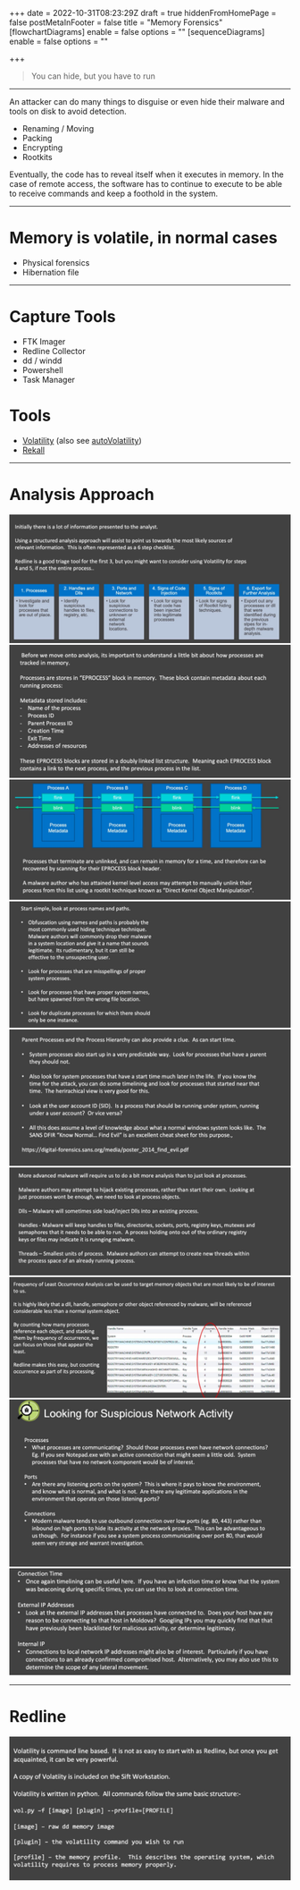 +++
date = 2022-10-31T08:23:29Z
draft = true
hiddenFromHomePage = false
postMetaInFooter = false
title = "Memory Forensics"
[flowchartDiagrams]
enable = false
options = ""
[sequenceDiagrams]
enable = false
options = ""

+++
> You can hide, but you have to run

***

An attacker can do many things to disguise or even hide their malware and tools on disk to avoid detection.

* Renaming / Moving
* Packing
* Encrypting
* Rootkits

Eventually, the code has to reveal itself when it executes in memory. In the case of remote access, the software has to continue to execute to be able to receive commands and keep a foothold in the system.

***

# Memory is volatile, in normal cases

* Physical forensics
* Hibernation file

***

# Capture Tools

* FTK Imager
* Redline Collector
* dd / windd
* Powershell
* Task Manager

# Tools

* [Volatility](https://www.volatilityfoundation.org/) (also see [autoVolatility](https://github.com/carlospolop/autoVolatility))
* [Rekall](http://www.rekall-forensic.com/) 

***

# Analysis Approach

![](/uploads/snipaste_2022-10-31_19-48-50.jpg)  
![](/uploads/snipaste_2022-10-31_19-52-44.jpg)  
![](/uploads/snipaste_2022-10-31_19-54-15.jpg)  
![](/uploads/snipaste_2022-10-31_19-55-04.jpg)  
![](/uploads/snipaste_2022-10-31_19-58-53.jpg)  
![](/uploads/snipaste_2022-10-31_20-00-20.jpg)  
![](/uploads/snipaste_2022-10-31_20-00-56.jpg)  
![](/uploads/snipaste_2022-10-31_20-04-23.jpg)  
![](/uploads/snipaste_2022-10-31_20-06-04.jpg)

***

# Redline

![](/uploads/snipaste_2022-10-31_20-07-20.jpg)